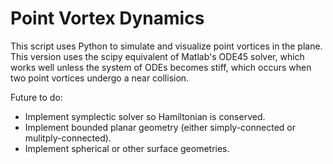 # Point Vortex Dynamics
This script uses Python to simulate and visualize point vortices in the plane. This version uses the scipy equivalent of 
Matlab's ODE45 solver, which works well unless the system of ODEs becomes stiff, which occurs when two point vortices undergo a
near collision.

Future to do:
  * Implement symplectic solver so Hamiltonian is conserved.
  * Implement bounded planar geometry (either simply-connected or mulitply-connected).
  * Implement spherical or other surface geometries.
  
